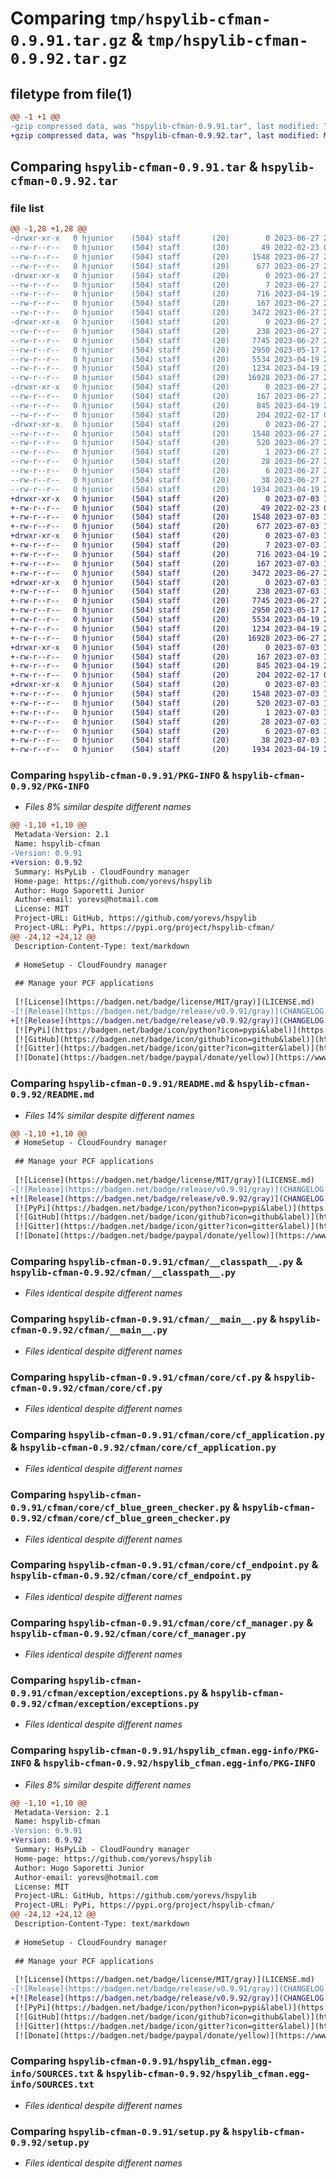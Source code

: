 # Comparing `tmp/hspylib-cfman-0.9.91.tar.gz` & `tmp/hspylib-cfman-0.9.92.tar.gz`

## filetype from file(1)

```diff
@@ -1 +1 @@
-gzip compressed data, was "hspylib-cfman-0.9.91.tar", last modified: Tue Jun 27 22:01:07 2023, max compression
+gzip compressed data, was "hspylib-cfman-0.9.92.tar", last modified: Mon Jul  3 19:09:01 2023, max compression
```

## Comparing `hspylib-cfman-0.9.91.tar` & `hspylib-cfman-0.9.92.tar`

### file list

```diff
@@ -1,28 +1,28 @@
-drwxr-xr-x   0 hjunior    (504) staff       (20)        0 2023-06-27 22:01:07.102869 hspylib-cfman-0.9.91/
--rw-r--r--   0 hjunior    (504) staff       (20)       49 2022-02-23 03:43:53.000000 hspylib-cfman-0.9.91/MANIFEST.in
--rw-r--r--   0 hjunior    (504) staff       (20)     1548 2023-06-27 22:01:07.101518 hspylib-cfman-0.9.91/PKG-INFO
--rw-r--r--   0 hjunior    (504) staff       (20)      677 2023-06-27 22:01:06.000000 hspylib-cfman-0.9.91/README.md
-drwxr-xr-x   0 hjunior    (504) staff       (20)        0 2023-06-27 22:01:07.074968 hspylib-cfman-0.9.91/cfman/
--rw-r--r--   0 hjunior    (504) staff       (20)        7 2023-06-27 22:01:06.000000 hspylib-cfman-0.9.91/cfman/.version
--rw-r--r--   0 hjunior    (504) staff       (20)      716 2023-04-19 22:01:52.000000 hspylib-cfman-0.9.91/cfman/__classpath__.py
--rw-r--r--   0 hjunior    (504) staff       (20)      167 2023-06-27 22:01:06.000000 hspylib-cfman-0.9.91/cfman/__init__.py
--rw-r--r--   0 hjunior    (504) staff       (20)     3472 2023-06-27 21:55:04.000000 hspylib-cfman-0.9.91/cfman/__main__.py
-drwxr-xr-x   0 hjunior    (504) staff       (20)        0 2023-06-27 22:01:07.086120 hspylib-cfman-0.9.91/cfman/core/
--rw-r--r--   0 hjunior    (504) staff       (20)      238 2023-06-27 22:01:06.000000 hspylib-cfman-0.9.91/cfman/core/__init__.py
--rw-r--r--   0 hjunior    (504) staff       (20)     7745 2023-06-27 21:59:43.000000 hspylib-cfman-0.9.91/cfman/core/cf.py
--rw-r--r--   0 hjunior    (504) staff       (20)     2950 2023-05-17 21:37:29.000000 hspylib-cfman-0.9.91/cfman/core/cf_application.py
--rw-r--r--   0 hjunior    (504) staff       (20)     5534 2023-04-19 22:17:47.000000 hspylib-cfman-0.9.91/cfman/core/cf_blue_green_checker.py
--rw-r--r--   0 hjunior    (504) staff       (20)     1234 2023-04-19 22:17:47.000000 hspylib-cfman-0.9.91/cfman/core/cf_endpoint.py
--rw-r--r--   0 hjunior    (504) staff       (20)    16928 2023-06-27 21:59:31.000000 hspylib-cfman-0.9.91/cfman/core/cf_manager.py
-drwxr-xr-x   0 hjunior    (504) staff       (20)        0 2023-06-27 22:01:07.090829 hspylib-cfman-0.9.91/cfman/exception/
--rw-r--r--   0 hjunior    (504) staff       (20)      167 2023-06-27 22:01:06.000000 hspylib-cfman-0.9.91/cfman/exception/__init__.py
--rw-r--r--   0 hjunior    (504) staff       (20)      845 2023-04-19 22:01:52.000000 hspylib-cfman-0.9.91/cfman/exception/exceptions.py
--rw-r--r--   0 hjunior    (504) staff       (20)      204 2022-02-17 02:35:48.000000 hspylib-cfman-0.9.91/cfman/welcome.txt
-drwxr-xr-x   0 hjunior    (504) staff       (20)        0 2023-06-27 22:01:07.099666 hspylib-cfman-0.9.91/hspylib_cfman.egg-info/
--rw-r--r--   0 hjunior    (504) staff       (20)     1548 2023-06-27 22:01:06.000000 hspylib-cfman-0.9.91/hspylib_cfman.egg-info/PKG-INFO
--rw-r--r--   0 hjunior    (504) staff       (20)      520 2023-06-27 22:01:06.000000 hspylib-cfman-0.9.91/hspylib_cfman.egg-info/SOURCES.txt
--rw-r--r--   0 hjunior    (504) staff       (20)        1 2023-06-27 22:01:06.000000 hspylib-cfman-0.9.91/hspylib_cfman.egg-info/dependency_links.txt
--rw-r--r--   0 hjunior    (504) staff       (20)       28 2023-06-27 22:01:06.000000 hspylib-cfman-0.9.91/hspylib_cfman.egg-info/requires.txt
--rw-r--r--   0 hjunior    (504) staff       (20)        6 2023-06-27 22:01:06.000000 hspylib-cfman-0.9.91/hspylib_cfman.egg-info/top_level.txt
--rw-r--r--   0 hjunior    (504) staff       (20)       38 2023-06-27 22:01:07.103095 hspylib-cfman-0.9.91/setup.cfg
--rw-r--r--   0 hjunior    (504) staff       (20)     1934 2023-04-19 22:13:46.000000 hspylib-cfman-0.9.91/setup.py
+drwxr-xr-x   0 hjunior    (504) staff       (20)        0 2023-07-03 19:09:01.932502 hspylib-cfman-0.9.92/
+-rw-r--r--   0 hjunior    (504) staff       (20)       49 2022-02-23 03:43:53.000000 hspylib-cfman-0.9.92/MANIFEST.in
+-rw-r--r--   0 hjunior    (504) staff       (20)     1548 2023-07-03 19:09:01.931187 hspylib-cfman-0.9.92/PKG-INFO
+-rw-r--r--   0 hjunior    (504) staff       (20)      677 2023-07-03 19:09:00.000000 hspylib-cfman-0.9.92/README.md
+drwxr-xr-x   0 hjunior    (504) staff       (20)        0 2023-07-03 19:09:01.901412 hspylib-cfman-0.9.92/cfman/
+-rw-r--r--   0 hjunior    (504) staff       (20)        7 2023-07-03 19:09:00.000000 hspylib-cfman-0.9.92/cfman/.version
+-rw-r--r--   0 hjunior    (504) staff       (20)      716 2023-04-19 22:01:52.000000 hspylib-cfman-0.9.92/cfman/__classpath__.py
+-rw-r--r--   0 hjunior    (504) staff       (20)      167 2023-07-03 19:09:00.000000 hspylib-cfman-0.9.92/cfman/__init__.py
+-rw-r--r--   0 hjunior    (504) staff       (20)     3472 2023-06-27 21:55:04.000000 hspylib-cfman-0.9.92/cfman/__main__.py
+drwxr-xr-x   0 hjunior    (504) staff       (20)        0 2023-07-03 19:09:01.913511 hspylib-cfman-0.9.92/cfman/core/
+-rw-r--r--   0 hjunior    (504) staff       (20)      238 2023-07-03 19:09:00.000000 hspylib-cfman-0.9.92/cfman/core/__init__.py
+-rw-r--r--   0 hjunior    (504) staff       (20)     7745 2023-06-27 21:59:43.000000 hspylib-cfman-0.9.92/cfman/core/cf.py
+-rw-r--r--   0 hjunior    (504) staff       (20)     2950 2023-05-17 21:37:29.000000 hspylib-cfman-0.9.92/cfman/core/cf_application.py
+-rw-r--r--   0 hjunior    (504) staff       (20)     5534 2023-04-19 22:17:47.000000 hspylib-cfman-0.9.92/cfman/core/cf_blue_green_checker.py
+-rw-r--r--   0 hjunior    (504) staff       (20)     1234 2023-04-19 22:17:47.000000 hspylib-cfman-0.9.92/cfman/core/cf_endpoint.py
+-rw-r--r--   0 hjunior    (504) staff       (20)    16928 2023-06-27 21:59:31.000000 hspylib-cfman-0.9.92/cfman/core/cf_manager.py
+drwxr-xr-x   0 hjunior    (504) staff       (20)        0 2023-07-03 19:09:01.918789 hspylib-cfman-0.9.92/cfman/exception/
+-rw-r--r--   0 hjunior    (504) staff       (20)      167 2023-07-03 19:09:00.000000 hspylib-cfman-0.9.92/cfman/exception/__init__.py
+-rw-r--r--   0 hjunior    (504) staff       (20)      845 2023-04-19 22:01:52.000000 hspylib-cfman-0.9.92/cfman/exception/exceptions.py
+-rw-r--r--   0 hjunior    (504) staff       (20)      204 2022-02-17 02:35:48.000000 hspylib-cfman-0.9.92/cfman/welcome.txt
+drwxr-xr-x   0 hjunior    (504) staff       (20)        0 2023-07-03 19:09:01.929129 hspylib-cfman-0.9.92/hspylib_cfman.egg-info/
+-rw-r--r--   0 hjunior    (504) staff       (20)     1548 2023-07-03 19:09:01.000000 hspylib-cfman-0.9.92/hspylib_cfman.egg-info/PKG-INFO
+-rw-r--r--   0 hjunior    (504) staff       (20)      520 2023-07-03 19:09:01.000000 hspylib-cfman-0.9.92/hspylib_cfman.egg-info/SOURCES.txt
+-rw-r--r--   0 hjunior    (504) staff       (20)        1 2023-07-03 19:09:01.000000 hspylib-cfman-0.9.92/hspylib_cfman.egg-info/dependency_links.txt
+-rw-r--r--   0 hjunior    (504) staff       (20)       28 2023-07-03 19:09:01.000000 hspylib-cfman-0.9.92/hspylib_cfman.egg-info/requires.txt
+-rw-r--r--   0 hjunior    (504) staff       (20)        6 2023-07-03 19:09:01.000000 hspylib-cfman-0.9.92/hspylib_cfman.egg-info/top_level.txt
+-rw-r--r--   0 hjunior    (504) staff       (20)       38 2023-07-03 19:09:01.932701 hspylib-cfman-0.9.92/setup.cfg
+-rw-r--r--   0 hjunior    (504) staff       (20)     1934 2023-04-19 22:13:46.000000 hspylib-cfman-0.9.92/setup.py
```

### Comparing `hspylib-cfman-0.9.91/PKG-INFO` & `hspylib-cfman-0.9.92/PKG-INFO`

 * *Files 8% similar despite different names*

```diff
@@ -1,10 +1,10 @@
 Metadata-Version: 2.1
 Name: hspylib-cfman
-Version: 0.9.91
+Version: 0.9.92
 Summary: HsPyLib - CloudFoundry manager
 Home-page: https://github.com/yorevs/hspylib
 Author: Hugo Saporetti Junior
 Author-email: yorevs@hotmail.com
 License: MIT
 Project-URL: GitHub, https://github.com/yorevs/hspylib
 Project-URL: PyPi, https://pypi.org/project/hspylib-cfman/
@@ -24,12 +24,12 @@
 Description-Content-Type: text/markdown
 
 # HomeSetup - CloudFoundry manager
 
 ## Manage your PCF applications
 
 [![License](https://badgen.net/badge/license/MIT/gray)](LICENSE.md)
-[![Release](https://badgen.net/badge/release/v0.9.91/gray)](CHANGELOG.md#unreleased)
+[![Release](https://badgen.net/badge/release/v0.9.92/gray)](CHANGELOG.md#unreleased)
 [![PyPi](https://badgen.net/badge/icon/python?icon=pypi&label)](https://pypi.org/project/hspylib-cfman)
 [![GitHub](https://badgen.net/badge/icon/github?icon=github&label)](https://github.com/yorevs/hspylib)
 [![Gitter](https://badgen.net/badge/icon/gitter?icon=gitter&label)](https://gitter.im/hspylib/community)
 [![Donate](https://badgen.net/badge/paypal/donate/yellow)](https://www.paypal.com/cgi-bin/webscr?cmd=_s-xclick&hosted_button_id=J5CDEFLF6M3H4)
```

### Comparing `hspylib-cfman-0.9.91/README.md` & `hspylib-cfman-0.9.92/README.md`

 * *Files 14% similar despite different names*

```diff
@@ -1,10 +1,10 @@
 # HomeSetup - CloudFoundry manager
 
 ## Manage your PCF applications
 
 [![License](https://badgen.net/badge/license/MIT/gray)](LICENSE.md)
-[![Release](https://badgen.net/badge/release/v0.9.91/gray)](CHANGELOG.md#unreleased)
+[![Release](https://badgen.net/badge/release/v0.9.92/gray)](CHANGELOG.md#unreleased)
 [![PyPi](https://badgen.net/badge/icon/python?icon=pypi&label)](https://pypi.org/project/hspylib-cfman)
 [![GitHub](https://badgen.net/badge/icon/github?icon=github&label)](https://github.com/yorevs/hspylib)
 [![Gitter](https://badgen.net/badge/icon/gitter?icon=gitter&label)](https://gitter.im/hspylib/community)
 [![Donate](https://badgen.net/badge/paypal/donate/yellow)](https://www.paypal.com/cgi-bin/webscr?cmd=_s-xclick&hosted_button_id=J5CDEFLF6M3H4)
```

### Comparing `hspylib-cfman-0.9.91/cfman/__classpath__.py` & `hspylib-cfman-0.9.92/cfman/__classpath__.py`

 * *Files identical despite different names*

### Comparing `hspylib-cfman-0.9.91/cfman/__main__.py` & `hspylib-cfman-0.9.92/cfman/__main__.py`

 * *Files identical despite different names*

### Comparing `hspylib-cfman-0.9.91/cfman/core/cf.py` & `hspylib-cfman-0.9.92/cfman/core/cf.py`

 * *Files identical despite different names*

### Comparing `hspylib-cfman-0.9.91/cfman/core/cf_application.py` & `hspylib-cfman-0.9.92/cfman/core/cf_application.py`

 * *Files identical despite different names*

### Comparing `hspylib-cfman-0.9.91/cfman/core/cf_blue_green_checker.py` & `hspylib-cfman-0.9.92/cfman/core/cf_blue_green_checker.py`

 * *Files identical despite different names*

### Comparing `hspylib-cfman-0.9.91/cfman/core/cf_endpoint.py` & `hspylib-cfman-0.9.92/cfman/core/cf_endpoint.py`

 * *Files identical despite different names*

### Comparing `hspylib-cfman-0.9.91/cfman/core/cf_manager.py` & `hspylib-cfman-0.9.92/cfman/core/cf_manager.py`

 * *Files identical despite different names*

### Comparing `hspylib-cfman-0.9.91/cfman/exception/exceptions.py` & `hspylib-cfman-0.9.92/cfman/exception/exceptions.py`

 * *Files identical despite different names*

### Comparing `hspylib-cfman-0.9.91/hspylib_cfman.egg-info/PKG-INFO` & `hspylib-cfman-0.9.92/hspylib_cfman.egg-info/PKG-INFO`

 * *Files 8% similar despite different names*

```diff
@@ -1,10 +1,10 @@
 Metadata-Version: 2.1
 Name: hspylib-cfman
-Version: 0.9.91
+Version: 0.9.92
 Summary: HsPyLib - CloudFoundry manager
 Home-page: https://github.com/yorevs/hspylib
 Author: Hugo Saporetti Junior
 Author-email: yorevs@hotmail.com
 License: MIT
 Project-URL: GitHub, https://github.com/yorevs/hspylib
 Project-URL: PyPi, https://pypi.org/project/hspylib-cfman/
@@ -24,12 +24,12 @@
 Description-Content-Type: text/markdown
 
 # HomeSetup - CloudFoundry manager
 
 ## Manage your PCF applications
 
 [![License](https://badgen.net/badge/license/MIT/gray)](LICENSE.md)
-[![Release](https://badgen.net/badge/release/v0.9.91/gray)](CHANGELOG.md#unreleased)
+[![Release](https://badgen.net/badge/release/v0.9.92/gray)](CHANGELOG.md#unreleased)
 [![PyPi](https://badgen.net/badge/icon/python?icon=pypi&label)](https://pypi.org/project/hspylib-cfman)
 [![GitHub](https://badgen.net/badge/icon/github?icon=github&label)](https://github.com/yorevs/hspylib)
 [![Gitter](https://badgen.net/badge/icon/gitter?icon=gitter&label)](https://gitter.im/hspylib/community)
 [![Donate](https://badgen.net/badge/paypal/donate/yellow)](https://www.paypal.com/cgi-bin/webscr?cmd=_s-xclick&hosted_button_id=J5CDEFLF6M3H4)
```

### Comparing `hspylib-cfman-0.9.91/hspylib_cfman.egg-info/SOURCES.txt` & `hspylib-cfman-0.9.92/hspylib_cfman.egg-info/SOURCES.txt`

 * *Files identical despite different names*

### Comparing `hspylib-cfman-0.9.91/setup.py` & `hspylib-cfman-0.9.92/setup.py`

 * *Files identical despite different names*

